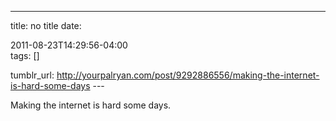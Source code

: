 ---
title: no title
date:

 2011-08-23T14:29:56-04:00  
tags:  []

tumblr_url:
http://yourpalryan.com/post/9292886556/making-the-internet-is-hard-some-days
\-\--

Making the internet is hard some days.
